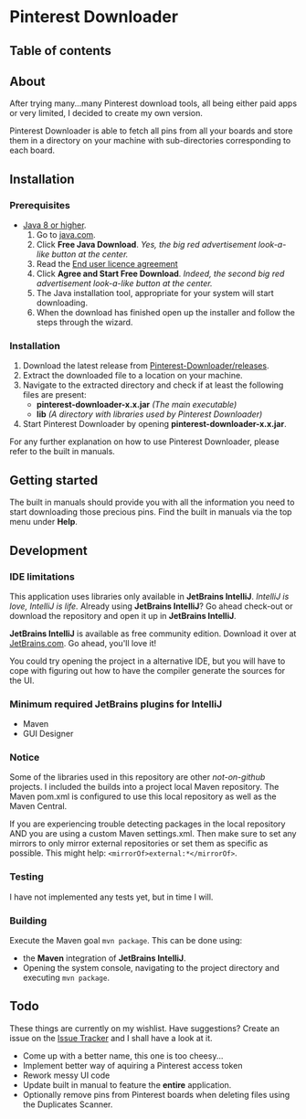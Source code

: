 # Pinterest Downloader

## Table of contents

## About
After trying many...many Pinterest download tools, all being either paid apps or very limited,
I decided to create my own version.

Pinterest Downloader is able to fetch all pins from all your boards and store them in a directory
on your machine with sub-directories corresponding to each board.

## Installation

### Prerequisites

* [Java 8 or higher](https://www.java.com/en/).
    1. Go to [java.com](https://www.java.com/en/).
    2. Click **Free Java Download**. *Yes, the big red advertisement look-a-like button at the center.*
    3. Read the [End user licence agreement](http://www.oracle.com/technetwork/java/javase/terms/license/)
    4. Click **Agree and Start Free Download**. *Indeed, the second big red advertisement look-a-like button at the center.*
    5. The Java installation tool, appropriate for your system will start downloading.
    6. When the download has finished open up the installer and follow the steps through the wizard.

### Installation

1. Download the latest release from [Pinterest-Downloader/releases](https://github.com/Juraji/Pinterest-Downloader/releases).
2. Extract the downloaded file to a location on your machine.
3. Navigate to the extracted directory and check if at least the following files are present:
    * **pinterest-downloader-x.x.jar** *(The main executable)*
    * **lib** *(A directory with libraries used by Pinterest Downloader)*
4. Start Pinterest Downloader by opening **pinterest-downloader-x.x.jar**.

For any further explanation on how to use Pinterest Downloader, please refer to the built in manuals.

## Getting started

The built in manuals should provide you with all the information you need to start downloading those precious pins.
Find the built in manuals via the top menu under **Help**.

## Development

### IDE limitations
This application uses libraries only available in **JetBrains IntelliJ**. *IntelliJ is love, IntelliJ is life.*
Already using **JetBrains IntelliJ**? Go ahead check-out or download the repository and open it up in **JetBrains IntelliJ**.

**JetBrains IntelliJ** is available as free community edition. Download it over at [JetBrains.com](http://www.JetBrains.com/idea/#chooseYourEdition).
Go ahead, you'll love it!

You could try opening the project in a alternative IDE, but you will have to cope with figuring out how to have the compiler
generate the sources for the UI.

### Minimum required JetBrains plugins for IntelliJ
* Maven
* GUI Designer

### Notice
Some of the libraries used in this repository are other *not-on-github* projects. I included the builds into a project local
Maven repository. The Maven pom.xml is configured to use this local repository as well as the Maven Central.

If you are experiencing trouble detecting packages in the local repository AND you are using a custom Maven settings.xml.
Then make sure to set any mirrors to only mirror external repositories or set them as specific as possible.
This might help: `<mirrorOf>external:*</mirrorOf>`.

### Testing
I have not implemented any tests yet, but in time I will.

### Building
Execute the Maven goal `mvn package`. This can be done using:

* the **Maven** integration of **JetBrains IntelliJ**.
* Opening the system console, navigating to the project directory and executing `mvn package`.

## Todo
These things are currently on my wishlist. Have suggestions? Create an issue on the [Issue Tracker](https://github.com/Juraji/Pinterest-Downloader/issues) and I shall have a look at it.

* Come up with a better name, this one is too cheesy...
* Implement better way of aquiring a Pinterest access token
* Rework messy UI code
* Update built in manual to feature the **entire** application.
* Optionally remove pins from Pinterest boards when deleting files using the Duplicates Scanner.

